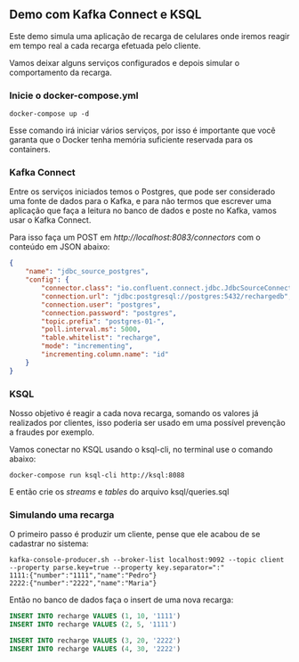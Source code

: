## Demo com Kafka Connect e KSQL

Este demo simula uma aplicação de recarga de celulares onde iremos reagir em tempo real a cada recarga efetuada pelo cliente.

Vamos deixar alguns serviços configurados e depois simular o comportamento da recarga.

### Inicie o docker-compose.yml

````
docker-compose up -d
````

Esse comando irá iniciar vários serviços, por isso é importante que você garanta que o Docker tenha memória suficiente reservada para os containers.

### Kafka Connect

Entre os serviços iniciados temos o Postgres, que pode ser considerado uma fonte de dados para o Kafka, e para não termos que escrever uma aplicação
que faça a leitura no banco de dados e poste no Kafka, vamos usar o Kafka Connect.

Para isso faça um POST em _http://localhost:8083/connectors_ com o conteúdo em JSON abaixo:

````json
{
    "name": "jdbc_source_postgres",
    "config": {
        "connector.class": "io.confluent.connect.jdbc.JdbcSourceConnector",
        "connection.url": "jdbc:postgresql://postgres:5432/rechargedb",
        "connection.user": "postgres",
        "connection.password": "postgres",
        "topic.prefix": "postgres-01-",
        "poll.interval.ms": 5000,
        "table.whitelist": "recharge",
        "mode": "incrementing",
        "incrementing.column.name": "id"
    }
}
````

### KSQL

Nosso objetivo é reagir a cada nova recarga, somando os valores já realizados por clientes, isso poderia ser usado em uma possível prevenção a fraudes por exemplo.

Vamos conectar no KSQL usando o ksql-cli, no terminal use o comando abaixo:

````
docker-compose run ksql-cli http://ksql:8088
````

E então crie os _streams_ e _tables_ do arquivo ksql/queries.sql

### Simulando uma recarga

O primeiro passo é produzir um cliente, pense que ele acabou de se cadastrar no sistema:

````
kafka-console-producer.sh --broker-list localhost:9092 --topic client --property parse.key=true --property key.separator=":"
1111:{"number":"1111","name":"Pedro"}
2222:{"number":"2222","name":"Maria"}
````

Então no banco de dados faça o insert de uma nova recarga:

````sql
INSERT INTO recharge VALUES (1, 10, '1111')
INSERT INTO recharge VALUES (2, 5, '1111')

INSERT INTO recharge VALUES (3, 20, '2222')
INSERT INTO recharge VALUES (4, 30, '2222')
````